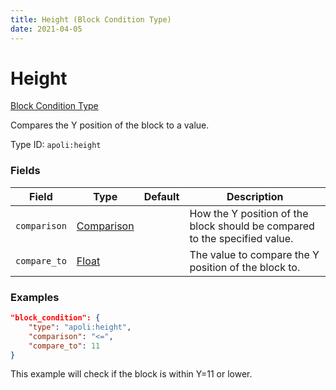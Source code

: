 ```yaml
---
title: Height (Block Condition Type)
date: 2021-04-05
---
```


# Height

[Block Condition Type](../block_condition_types.md)

Compares the Y position of the block to a value.

Type ID: `apoli:height`

### Fields

Field  | Type | Default | Description
-------|------|---------|------------
`comparison` | [Comparison](../data_types/comparison.md) | | How the Y position of the block should be compared to the specified value.
`compare_to` | [Float](../data_types/float.md) | | The value to compare the Y position of the block to.

### Examples

```json
"block_condition": {
    "type": "apoli:height",
    "comparison": "<=",
    "compare_to": 11
}
```

This example will check if the block is within Y=11 or lower.

